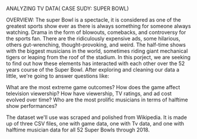 ANALYZING TV DATA( CASE SUDY: SUPER BOWL) 

OVERVIEW: The super Bowl is a spectacle, it is considered as one of the greatest sports show ever as there is always something for someone always watching. 
Drama in the form of blowouts, comebacks, and controversy for the sports fan. 
There are the ridiculously expensive ads, some hilarious, others gut-wrenching, thought-provoking, and weird. 
The half-time shows with the biggest musicians in the world, sometimes riding giant mechanical tigers or leaping from the roof of the stadium. In this porject, we are
seeking to find out how these elements has interacted with each other over the 52 years course of the Super Bowl.
After exploring and cleaning our data a little, we're going to answer questions like:

What are the most extreme game outcomes?
How does the game affect television viewership?
How have viewership, TV ratings, and ad cost evolved over time?
Who are the most prolific musicians in terms of halftime show performances?

The dataset we'll use was scraped and polished from Wikipedia. 
It is made up of three CSV files, one with game data, one with Tv data, and one with halftime musician data for all 52 Super Bowls through 2018.
